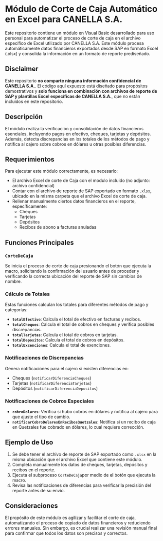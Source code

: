 # Módulo de Corte de Caja Automático en Excel para CANELLA S.A.

Este repositorio contiene un módulo en Visual Basic desarrollado para uso personal para automatizar el proceso de corte de caja en el archivo específico de Excel utilizado por CANELLA S.A. Este módulo procesa automáticamente datos financieros exportados desde SAP en formato Excel (.xlsx) y consolida la información en un formato de reporte prediseñado.



## Disclaimer

Este repositorio **no comparte ninguna información confidencial de CANELLA S.A.**. El código aquí expuesto está diseñado para propósitos demostrativos y **solo funciona en combinación con archivos de reporte de SAP y plantillas Excel específicas de CANELLA S.A.**, que no están incluidos en este repositorio.

## Descripción

El módulo realiza la verificación y consolidación de datos financieros esenciales, incluyendo pagos en efectivo, cheques, tarjetas y depósitos. Además, detecta discrepancias en los totales de los métodos de pago y notifica al cajero sobre cobros en dólares u otras posibles diferencias.

## Requerimientos

Para ejecutar este módulo correctamente, es necesario:
- El archivo Excel de corte de Caja con el modulo incluido (no adjunto: archivo confidencial)
- Contar con el archivo de reporte de SAP exportado en formato `.xlsx`, ubicado en la misma carpeta que el archivo Excel de corte de caja.
- Rellenar manualmente ciertos datos financieros en el reporte, específicamente:
  - Cheques
  - Tarjetas
  - Depósitos
  - Recibos de abono a facturas anuladas


## Funciones Principales

### `CorteDeCaja`
Se inicia el proceso de corte de caja presionando el botón que ejecuta la macro, solicitando la confirmación del usuario antes de proceder y verificando la correcta ubicación del reporte de SAP sin cambios de nombre.


### Cálculo de Totales
Estas funciones calculan los totales para diferentes métodos de pago y categorías:
- **`totalEfectivo`**: Calcula el total de efectivo en facturas y recibos.
- **`totalCheques`**: Calcula el total de cobros en cheques y verifica posibles discrepancias.
- **`totalTarjetas`**: Calcula el total de cobros en tarjetas.
- **`totalDepositos`**: Calcula el total de cobros en depósitos.
- **`totalExcenciones`**: Calcula el total de exenciones.

### Notificaciones de Discrepancias
Genera notificaciones para el cajero si existen diferencias en:
- Cheques (`notificarDiferenciaCheques`)
- Tarjetas (`notificarDiferenciaTarjetas`)
- Depósitos (`notificarDiferenciaDepositos`)

### Notificaciones de Cobros Especiales
- **`cobroDolares`**: Verifica si hubo cobros en dólares y notifica al cajero para que ajuste el tipo de cambio.
- **`notificarCobroDolaresEnRecibosQuetzales`**: Notifica si un recibo de caja en Quetzales fue cobrado en dólares, lo cual requiere corrección.

## Ejemplo de Uso

1. Se debe tener el archivo de reporte de SAP exportado como `.xlsx` en la misma ubicación que el archivo Excel que contiene este módulo.
2. Completa manualmente los datos de cheques, tarjetas, depósitos y recibos en el reporte.
3. Ejecuta el subproceso `CorteDeCaja`por medio de el botón que ejecuta la macro.
4. Revisa las notificaciones de diferencias para verificar la precisión del reporte antes de su envío.


## Consideraciones

El propósito de este módulo es agilizar y facilitar el corte de caja, automatizando el proceso de copiado de datos financieros y reduciendo errores manuales. Sin embargo, es crucial realizar una revisión manual final para confirmar que todos los datos son precisos y correctos.
